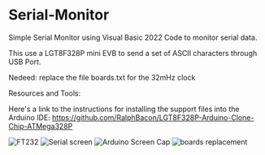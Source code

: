 # Serial-Monitor
Simple Serial Monitor using Visual Basic 2022 Code to monitor serial data.

This use a LGT8F328P mini EVB to send a set of ASCII characters through USB Port.

Nedeed: replace the file boards.txt for the 32mHz clock

Resources and Tools:

Here's a link to the instructions for installing the support files into the Arduino IDE:
https://github.com/RalphBacon/LGT8F328P-Arduino-Clone-Chip-ATMega328P

![FT232](https://github.com/JackBerg/Serial-Monitor/assets/66843365/1de466fd-f55b-440e-8f7b-a308edbbf550)
![Serial screen](https://github.com/JackBerg/Serial-Monitor/assets/66843365/dd7f7ca7-d375-449a-aa18-cd9b952383c7)
![Arduino Screen Cap](https://github.com/JackBerg/Serial-Monitor/assets/66843365/ba253432-aea9-4636-b17f-f4f5ecc1e2d8)
![boards replacement](https://github.com/JackBerg/Serial-Monitor/assets/66843365/64ca26a5-50db-4c83-b859-dd6cf4734b4a)


